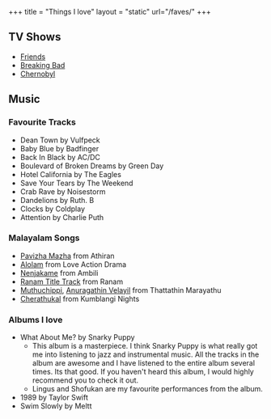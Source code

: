 +++
title = "Things I love"
layout = "static"
url="/faves/"
+++
## TV Shows
- [Friends](https://www.themoviedb.org/tv/1668-friends)
- [Breaking Bad](https://www.themoviedb.org/tv/1396-breaking-bad)
- [Chernobyl](https://www.themoviedb.org/tv/87108-chernobyl)
## Music
### Favourite Tracks
- Dean Town by Vulfpeck
- Baby Blue by Badfinger
- Back In Black by AC/DC
- Boulevard of Broken Dreams by Green Day
- Hotel California by The Eagles
- Save Your Tears by The Weekend
- Crab Rave by Noisestorm
- Dandelions by Ruth. B
- Clocks by Coldplay
- Attention by Charlie Puth
### Malayalam Songs
- [Pavizha Mazha](https://music.youtube.com/watch?v=JZExDJN7WFI) from Athiran
- [Alolam](https://music.youtube.com/watch?v=49dvf7oEpJc) from Love Action Drama
- [Nenjakame](https://music.youtube.com/watch?v=EWoTpielYJA) from Ambili
- [Ranam Title Track](https://music.youtube.com/watch?v=3Qw3M7ibgaM) from Ranam
- [Muthuchippi](https://music.youtube.com/watch?v=9JaBo8h67qo), [Anuragathin Velayil](https://music.youtube.com/watch?v=mbXCMRFAG3g) from Thattathin Marayathu
- [Cherathukal](https://music.youtube.com/watch?v=5VSGggCyQd4) from Kumblangi Nights

### Albums I love
- What About Me? by Snarky Puppy
	- This album is a masterpiece. I think Snarky Puppy is what really got me into listening to jazz and instrumental music. All the tracks in the album are awesome and I have listened to the entire album several times. Its that good. If you haven't heard this album, I would highly recommend you to check it out. 
	- Lingus and Shofukan are my favourite performances from the album.
- 1989 by Taylor Swift
- Swim Slowly by Meltt
